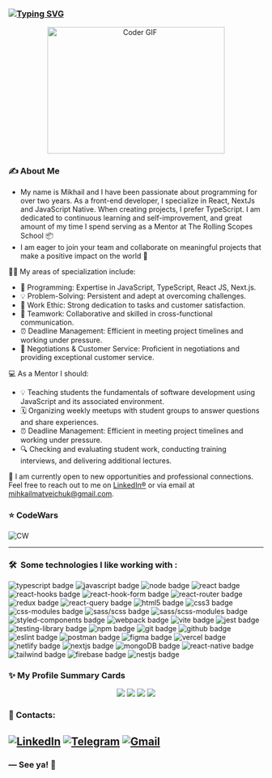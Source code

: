 <!--![Hi](https://github.com/Junscuzzy/Junscuzzy/blob/master/assets/hi.gif)-->
 ### [![Typing SVG](https://readme-typing-svg.herokuapp.com?lines=Hey+there!+I'm+Mikhail+👋)](https://git.io/typing-svg)
 
<div id="header" align="center">
<img alt="Coder GIF" height=250 width=350 src="https://images.squarespace-cdn.com/content/v1/5769fc401b631bab1addb2ab/1541580611624-TE64QGKRJG8SWAIUS7NS/ke17ZwdGBToddI8pDm48kPoswlzjSVMM-SxOp7CV59BZw-zPPgdn4jUwVcJE1ZvWQUxwkmyExglNqGp0IvTJZamWLI2zvYWH8K3-s_4yszcp2ryTI0HqTOaaUohrI8PI6FXy8c9PWtBlqAVlUS5izpdcIXDZqDYvprRqZ29Pw0o/coding-freak.gif" />
</div>

### ✍️ About Me

- My name is Mikhail and I have been passionate about programming for over two years. As a front-end developer, I specialize in React, NextJs and JavaScript Native. When creating projects, I prefer TypeScript. I am dedicated to continuous learning and self-improvement, and great amount of my time I spend serving as a Mentor at The Rolling Scopes School 📦
- I am eager to join your team and collaborate on meaningful projects that make a positive impact on the world 🚀 

👩‍💻 My areas of specialization include:

<ul>
  <li>🚀 Programming: Expertise in JavaScript, TypeScript, React JS, Next.js.</li>
  <li>💡 Problem-Solving: Persistent and adept at overcoming challenges.</li>
  <li>💪 Work Ethic: Strong dedication to tasks and customer satisfaction.</li>
  <li>🤝 Teamwork: Collaborative and skilled in cross-functional communication.</li>
  <li>⏰ Deadline Management: Efficient in meeting project timelines and working under pressure.</li>
  <li>🔑 Negotiations & Customer Service: Proficient in negotiations and providing exceptional customer service.</li>
</ul>

💻 As a Mentor I should: 
<ul>
  <li>💡 Teaching students the fundamentals of software development using JavaScript and its associated environment.</li>
  <li>🗓️ Organizing weekly meetups with student groups to answer questions and share experiences.</li>
  <li>⏰ Deadline Management: Efficient in meeting project timelines and working under pressure.</li>
  <li>🔍 Checking and evaluating student work, conducting training interviews, and delivering additional lectures.</li>
</ul>

🔎 I am currently open to new opportunities and professional connections. Feel free to reach out to me on [LinkedIn®](https://www.linkedin.com/in/mikhailmatveichuk/) or via email at mihkailmatveichuk@gmail.com.

### ⭐ CodeWars
![CW](https://www.codewars.com/users/MikhailMatveichuk%20/badges/large) 

---
###  🛠 &nbsp;Some technologies I like working with :

  <div id="stack">
    <div id="badges">
      <img src="https://img.shields.io/badge/typescript-%23007ACC.svg?style=for-the-badge&logo=typescript&logoColor=white" alt="typescript badge" />
      <img src="https://img.shields.io/badge/javascript-%23323330.svg?style=for-the-badge&logo=javascript&logoColor=%23F7DF1E" alt="javascript badge" />
      <img src="https://img.shields.io/badge/Node.js-43853D?style=for-the-badge&logo=node.js&logoColor=white" alt="node badge" />
      <img src="https://img.shields.io/badge/react-%2320232a.svg?style=for-the-badge&logo=react&logoColor=%2361DAFB" alt="react badge"/>
      <img src="https://img.shields.io/badge/react_hooks-%2320232a.svg?style=for-the-badge&logo=react&logoColor=%2361DAFB" alt="react-hooks badge"/>
      <img src="https://img.shields.io/badge/React%20Hook%20Form-%23EC5990.svg?style=for-the-badge&logo=reacthookform&logoColor=white" alt="react-hook-form badge"/>
      <img src="https://img.shields.io/badge/React_Router-CA4245?style=for-the-badge&logo=react-router&logoColor=white" alt="react-router badge"/>
      <img src="https://img.shields.io/badge/Redux-%23593d88.svg?style=for-the-badge&logo=redux&logoColor=white" alt="redux badge"/>
      <img src="https://img.shields.io/badge/-React%20Query-FF4154?style=for-the-badge&logo=react%20query&logoColor=white" alt="react-query badge" />
      <img src="https://img.shields.io/badge/html5-%23E34F26.svg?style=for-the-badge&logo=html5&logoColor=white" alt="html5 badge" />
      <img src="https://img.shields.io/badge/css3-%231572B6.svg?style=for-the-badge&logo=css3&logoColor=white" alt="css3 badge" />
      <img src="https://img.shields.io/badge/css_modules-%231572B6.svg?style=for-the-badge&logo=css3&logoColor=white" alt="css-modules badge" />
      <img src="https://img.shields.io/badge/SASS-hotpink.svg?style=for-the-badge&logo=SASS&logoColor=white" alt="sass/scss badge"/>
      <img src="https://img.shields.io/badge/SASS_modules-hotpink.svg?style=for-the-badge&logo=SASS&logoColor=white" alt="sass/scss-modules badge"/>
      <img src="https://img.shields.io/badge/styled--components-DB7093?style=for-the-badge&logo=styled-components&logoColor=white" alt="styled-components badge" />
      <img src="https://img.shields.io/badge/webpack-%238DD6F9.svg?style=for-the-badge&logo=webpack&logoColor=black" alt="webpack badge" />
      <img src="https://img.shields.io/badge/vite-%23646CFF.svg?style=for-the-badge&logo=vite&logoColor=white" alt="vite badge" />
      <img src="https://img.shields.io/badge/-jest-%23C21325?style=for-the-badge&logo=jest&logoColor=white" alt="jest badge" />
      <img src="https://img.shields.io/badge/-Testing Library-%23E33332?style=for-the-badge&logo=testing-library&logoColor=white" alt="testing-library badge" />
      <img src="https://img.shields.io/badge/NPM-%23000000.svg?style=for-the-badge&logo=npm&logoColor=white" alt="npm badge" />
      <img src="https://img.shields.io/badge/git-%23F05033.svg?style=for-the-badge&logo=git&logoColor=white" alt="git badge"/>
      <img src="https://img.shields.io/badge/github-%23121011.svg?style=for-the-badge&logo=github&logoColor=white" alt="github badge"/>
      <img src="https://img.shields.io/badge/ESLint-4B3263?style=for-the-badge&logo=eslint&logoColor=white" alt="eslint badge" />
      <img src="https://img.shields.io/badge/Postman-FF6C37?style=for-the-badge&logo=postman&logoColor=white" alt="postman badge"/>
      <img src="https://img.shields.io/badge/figma-%23F24E1E.svg?style=for-the-badge&logo=figma&logoColor=white" alt="figma badge" />
      <img src="https://img.shields.io/badge/vercel-%23000000.svg?style=for-the-badge&logo=vercel&logoColor=white" alt="vercel badge" />
      <img src="https://img.shields.io/badge/netlify-%23000000.svg?style=for-the-badge&logo=netlify&logoColor=#00C7B7" alt="netlify badge" />
     <img src="https://img.shields.io/badge/Next.js-43853D?style=for-the-badge&logo=next.js&logoColor=white" alt="nextjs badge" />
     <img src="https://img.shields.io/badge/MongoDB-%234ea94b.svg?style=for-the-badge&logo=mongodb&logoColor=white" alt="mongoDB badge" />
     <img src="https://img.shields.io/badge/React_Native-%2320232a.svg?style=for-the-badge&logo=react&logoColor=%2361DAFB" alt="react-native badge"/>
     <img src="https://img.shields.io/badge/tailwindcss-0F172A?style=for-the-badge&logo=tailwindcss" alt="tailwind badge"/>
     <img src="https://img.shields.io/badge/firebase-ffca28?style=for-the-badge&logo=firebase&logoColor=black" alt="firebase badge"/>
     <img src="https://img.shields.io/badge/Nest.js-43853D?style=for-the-badge&logo=nestjs&logoColor=white" alt="nestjs badge" />
    </div>
  </div>

### ✨ My Profile Summary Cards 
<div id="summary" align="center">
  <img src="https://github-profile-summary-cards.vercel.app/api/cards/repos-per-language?username=MihailMatveichuk&theme=solarized_dark" />
  <img src="https://github-profile-summary-cards.vercel.app/api/cards/most-commit-language?username=MihailMatveichuk&theme=solarized_dark"/> 
  <img src="https://github-profile-summary-cards.vercel.app/api/cards/stats?username=MihailMatveichuk&theme=solarized_dark"/>
  <img src="https://github-profile-summary-cards.vercel.app/api/cards/productive-time?username=MihailMatveichuk&theme=solarized_dark" />
</div>


### 🔗 Contacts:

[![LinkedIn](https://img.shields.io/badge/linkedin-%230077B5.svg?style=for-the-badge&logo=linkedin&logoColor=white)](https://www.linkedin.com/in/mikhailmatveichuk/)
[![Telegram](https://img.shields.io/badge/Telegram-2CA5E0?style=for-the-badge&logo=telegram&logoColor=white)](https://t.me/fletcher1991)
[![Gmail](https://img.shields.io/badge/Gmail-D14836?style=for-the-badge&logo=gmail&logoColor=white)](mailto:mihkailmatveichuk@gmail.com)
---

### ― See ya! 👋
